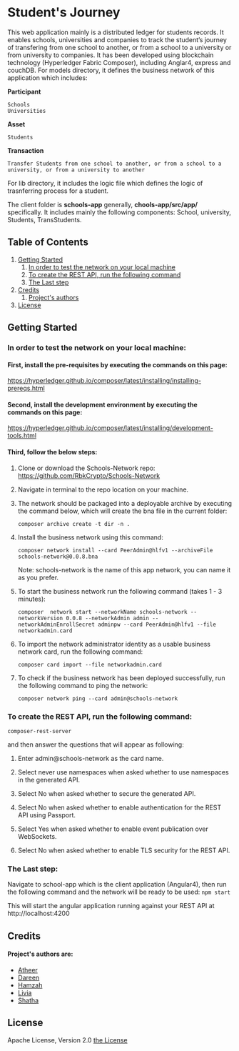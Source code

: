 # Student's Journey
This web application mainly is a distributed ledger for students records. It enables schools, universities and companies to track the student’s journey of transfering from one school to another, or from a school to a university or from university to companies.
It has been developed using blockchain technology (Hyperledger Fabric Composer), including Anglar4, express and couchDB. 
For models directory, it defines the business network of this application which includes:

**Participant**
```
Schools
Universities
```

**Asset**
```
Students
```

**Transaction**
```
Transfer Students from one school to another, or from a school to a university, or from a university to another
```

For lib directory, it includes the logic file which defines the logic of trasnferring process for a student.

The client folder is **schools-app** generally, **chools-app/src/app/** specifically.
It includes mainly the following components: School, university, Students, TransStudents.

## Table of Contents
1. [Getting Started](getting-started)
    1. [In order to test the network on your local machine](#in-order-to-test-the-network-on-your-local-machine)
    1. [To create the REST API, run the following command](to-create-the-REST-API,-run-the-following-command)
    1. [The Last step](#the-last-step)
1. [Credits](#credits)
    1. [Project's authors](#project's-authors)
1. [License](#license)

## Getting Started
### In order to test the network on your local machine:

#### First, install the pre-requisites by executing the commands on this page:
https://hyperledger.github.io/composer/latest/installing/installing-prereqs.html

#### Second, install the development environment by executing the commands on this page:
https://hyperledger.github.io/composer/latest/installing/development-tools.html
 
#### Third, follow the below steps:
1. Clone or download the Schools-Network repo:
https://github.com/RbkCrypto/Schools-Network

2. Navigate in terminal to the repo location on your machine. 

3. The network should be packaged into a deployable archive by executing the command below, which will create the bna file in the current folder:

   `composer archive create -t dir -n .`

4. Install the business network using this command:

   `composer network install --card PeerAdmin@hlfv1 --archiveFile schools-network@0.0.8.bna`
   
   Note: schools-network is the name of this app network, you can name it as you prefer.

5. To start the business network run the following command (takes 1 - 3 minutes):

   `composer  network start --networkName schools-network --networkVersion 0.0.8 --networkAdmin admin --networkAdminEnrollSecret adminpw --card PeerAdmin@hlfv1 --file networkadmin.card`
   
6. To import the network administrator identity as a usable business network card, run the following command:

   `composer card import --file networkadmin.card`

7. To check if the business network has been deployed successfully, run the following command to ping the network:

   `composer network ping --card admin@schools-network`

### To create the REST API, run the following command:

   `composer-rest-server`
   
   and then answer the questions that will appear as following:
   
   1. Enter admin@schools-network as the card name.
   
   2. Select never use namespaces when asked whether to use namespaces in the generated API.
   
   3. Select No when asked whether to secure the generated API.
   
   4. Select No when asked whether to enable authentication for the REST API using Passport.
   
   5. Select Yes when asked whether to enable event publication over WebSockets.
   
   6. Select No when asked whether to enable TLS security for the REST API.


### The Last step:
Navigate to school-app which is the client application (Angular4), then run the following command and the network will be ready to be used: 
`npm start`

This will start the angular application running against your REST API at http://localhost:4200


## Credits
#### Project's authors are:
- [Atheer](https://github.com/Atheer83)
- [Dareen](https://github.com/dareenkhanash)
- [Hamzah](https://github.com/HamzaAlwan)
- [Livia](https://github.com/Elena-Livia)
- [Shatha](https://github.com/ShSukkar)

## License
Apache License, Version 2.0 [the License](http://www.apache.org/licenses/LICENSE-2.0)
